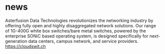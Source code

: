 # news
Asterfusion Data Technologies revolutionizes the networking industry by offering fully open and highly disaggregated network solutions. Our range of 1G-400G white box switches/bare metal switches, powered by the enterprise SONiC based operating system, is designed specifically for next-generation data centers, campus network, and service providers.
https://cloudswit.ch
